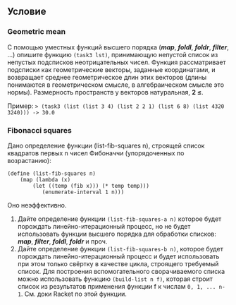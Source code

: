 ## Условие

### Geometric mean

С помощью уместных функций высшего порядка (***map***, ***foldl***, ***foldr***, ***filter***, …) опишите функцию `(task3 lst)`, принимающую непустой список из непустых подсписков неотрицательных чисел. Функция рассматривает  подсписки как геометрические векторы, заданные координатами, и возвращает среднее геометрическое длин этих векторов (длины понимаются в геометрическом смысле, в алгебраическом смысле это нормы). Размерность пространств у векторов натуральная, **2 ≤**.

Пример:
`> (task3 (list (list 3 4) (list 2 2 1) (list 6 8) (list 4320 3240))) -> 30.0`


### Fibonacci squares

Дано определение функции (list-fib-squares n), строящей список квадратов первых n чисел Фибоначчи (упорядоченных по возрастанию):
```
(define (list-fib-squares n)
    (map (lambda (x)
        (let ((temp (fib x))) (* temp temp)))
           (enumerate-interval 1 n)))
```
Оно неэффективно.

1. Дайте определение функции `(list-fib-squares-a n)` которое будет порождать линейно-итерационный процесс, но не будет использовать  функции высшего порядка для обработки списков: ***map***, ***filter***, ***foldl***, ***foldr*** и проч.
2. Дайте определение функции `(list-fib-squares-b n)`, которое будет порождать линейно-итерационный процесс и будет использовать при этом только свёртку в качестве цикла, строящего требуемый список. Для построения вспомогательного сворачиваемого списка можно использовать функцию `(build-list n f)`, которая строит список из результатов применения функции f к числам `0, 1, ... n-1`. См. доки Racket по этой функции.
